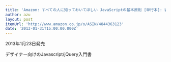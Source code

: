 ```yaml
---
title: 'Amazon: すべての人に知っておいてほしい JavaScriptの基本原則 [単行本]: 岩永 賢明, 勝間 亮, 嶋田 大輔, 土屋 勇人, 西林 孝, 比留間 和也, 吉田 雷'
author: azu
layout: post
itemUrl: 'http://www.amazon.co.jp/o/ASIN/4844363123'
date: '2013-01-31T15:00:00.000Z'
---
```

2013年1月23日発売

デザイナー向けのJavascript/jQuery入門書

